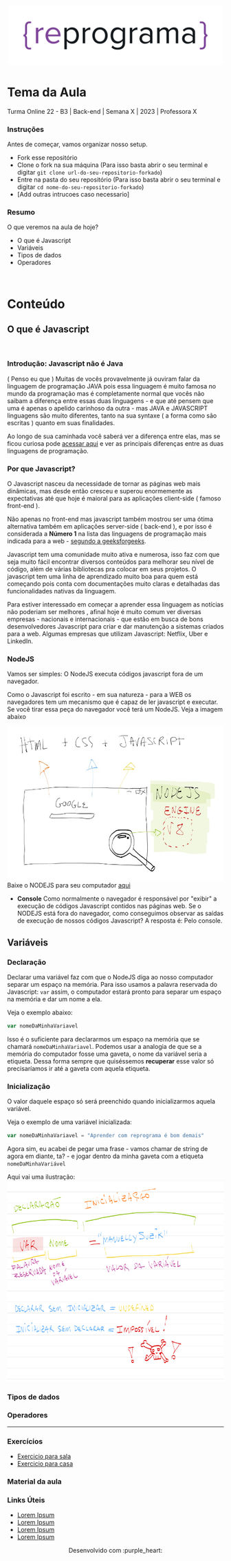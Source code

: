 <h1 align="center">
  <img src="assets/reprograma-fundos-claros.png" alt="logo reprograma" width="500">
</h1>

# Tema da Aula

Turma Online 22 - B3  | Back-end | Semana X | 2023 | Professora X

### Instruções
Antes de começar, vamos organizar nosso setup.
* Fork esse repositório 
* Clone o fork na sua máquina (Para isso basta abrir o seu terminal e digitar `git clone url-do-seu-repositorio-forkado`)
* Entre na pasta do seu repositório (Para isso basta abrir o seu terminal e digitar `cd nome-do-seu-repositorio-forkado`)
* [Add outras intrucoes caso necessario]

### **Resumo**
O que veremos na aula de hoje?

* O que é Javascript
* Variáveis
* Tipos de dados
* Operadores
  
<br>

# **Conteúdo**

## O que é Javascript
 <br>
 
### Introdução: Javascript não é Java
  ( Penso eu que ) Muitas de vocês provavelmente já ouviram falar da linguagem de programação JAVA pois essa linguagem é muito famosa no mundo da programação mas é completamente normal que vocês não saibam a diferença entre essas duas linguagens - e que até pensem que uma é apenas o apelido carinhoso da outra - mas JAVA e JAVASCRIPT linguagens são muito diferentes, tanto na sua syntaxe ( a forma como são escritas ) quanto em suas finalidades.
  
  Ao longo de sua caminhada você saberá ver a diferença entre elas, mas se ficou curiosa pode [acessar aqui](https://www.java.com/pt-BR/download/help/java_javascript_pt-br.html#:~:text=Diferenças-chave%20entre%20o%20Java,executado%20apenas%20em%20um%20browser.) e ver as principais diferenças entre as duas linguagens de programação.
  <br>

### Por que Javascript?
  O Javascript nasceu da necessidade de tornar as páginas web mais dinâmicas, mas desde então cresceu e superou enormemente as expectativas até que hoje é maioral para as aplicações client-side ( famoso front-end ).

  Não apenas no front-end mas javascript também mostrou ser uma ótima alternativa também em aplicações server-side ( back-end ), e por isso é considerada a **Número 1** na lista das linguagens de programação mais indicada para a web - [segundo a geeksforgeeks](https://www.geeksforgeeks.org/10-backend-programming-languages-for-web-developers-in-2022/).

  Javascript tem uma comunidade muito ativa e numerosa, isso faz com que seja muito fácil encontrar diversos conteúdos para melhorar seu nível de código, além de várias bibliotecas pra colocar em seus projetos. O javascript tem uma linha de aprendizado muito boa para quem está começando pois conta com documentações muito claras e detalhadas das funcionalidades nativas da linguagem.

  Para estiver interessado em começar a aprender essa linguagem as notícias não poderiam ser melhores , afinal hoje é muito comum ver diversas empresas - nacionais e internacionais - que estão em busca de bons desenvolvedores Javascript para criar e dar manutenção a sistemas criados para a web. Algumas empresas que utilizam Javascript: Netflix, Uber e LinkedIn.
  <br>

### NodeJS
  Vamos ser simples: O NodeJS executa códigos javascript fora de um navegador.
  
  Como o Javascript foi escrito - em sua natureza - para a WEB os navegadores tem um mecanismo que é capaz de ler javascript e executar. Se você tirar essa peça do navegador você terá um NodeJS. Veja a imagem abaixo
  
  ![nodejs](assets/nodejs.png)
Baixe o NODEJS para seu computador [aqui](https://nodejs.org/en/download/)

  - **Console**
    Como normalmente o navegador é responsável por "exibir" a execução de códigos Javascript contidos nas páginas web. Se o NODEJS está fora do navegador, como conseguimos observar as saídas de execução de nossos códigos Javascript? A resposta é: Pelo console.

## Variáveis
 
### Declaração
 Declarar uma variável faz com que o NodeJS diga ao nosso computador separar um espaço na memória. Para isso usamos a palavra reservada do Javascript: `var` assim, o computador estará pronto para separar um espaço na memória e dar um nome a ela.

 Veja o exemplo abaixo:

 ```Javascript
 var nomeDaMinhaVariavel
 ```

 Isso é o suficiente para declararmos um espaço na memória que se chamará `nomeDaMinhaVariavel`. Podemos usar a analogia de que se a memória do computador fosse uma gaveta, o nome da variável seria a etiqueta. Dessa forma sempre que quiséssemos **recuperar** esse valor só precisaríamos ir até a gaveta com aquela etiqueta.

### Inicialização
O valor daquele espaço só será preenchido quando inicializarmos aquela variável.

Veja o exemplo de uma variável inicializada:

 ```Javascript
 var nomeDaMinhaVariavel = "Aprender com reprograma é bom demais"
 ```

 Agora sim, eu acabei de pegar uma frase - vamos chamar de string de agora em diante, ta? - e jogar dentro da minha gaveta com a etiqueta `nomeDaMinhaVariável`

 Aqui vai uma ilustração:
 ![Variaveis](assets/variaveis.png)
### Tipos de dados

### Operadores

***
### Exercícios 
* [Exercicio para sala](https://github.com/mflilian/repo-example/tree/main/exercicios/para-sala)
* [Exercicio para casa](https://github.com/mflilian/repo-example/tree/main/exercicios/para-casa)

### Material da aula 

### Links Úteis
- [Lorem Ipsum](https://www.lipsum.com/feed/html)
- [Lorem Ipsum](https://www.lipsum.com/feed/html)
- [Lorem Ipsum](https://www.lipsum.com/feed/html)
- [Lorem Ipsum](https://www.lipsum.com/feed/html)


<p align="center">
Desenvolvido com :purple_heart:  
</p>

